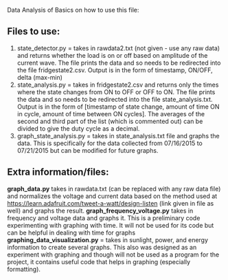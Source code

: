 Data Analysis of 
Basics on how to use this file:
## Files to use:
 1. state_detector.py = takes in rawdata2.txt (not given - use any raw data) and returns whether the load is on or off based on amplitude of the current wave. The file prints the data and so needs to be redirected into the file fridgestate2.csv. Output is in the form of timestamp, ON/OFF, delta (max-min)
 2. state_analysis.py = takes in fridgestate2.csv and returns only the times where the state changes from ON to OFF or OFF to ON. The file prints the data and so needs to be redirected into the file state_analysis.txt. Output is in the form of [timestamp of state change, amount of time ON in cycle, amount of time between ON cycles]. The averages of the second and third part of the list (which is commented out) can be divided to give the duty cycle as a decimal.
 3. graph_state_analysis.py = takes in state_analysis.txt file and graphs the data. This is specifically for the data collected from 07/16/2015 to 07/21/2015 but can be modified for future graphs. 

## Extra information/files:
__graph_data.py__ takes in rawdata.txt (can be replaced with any raw data file) and normalizes the voltage and current data based on the method used at https://learn.adafruit.com/tweet-a-watt/design-listen (link given in file as well) and graphs the result.
__graph_frequency_voltage.py__ takes in frequency and voltage data and graphs it. This is a preliminary code experimenting with graphing with time. It will not be used for its code but can be helpful in dealing with time for graphs
__graphing_data_visualization.py__ = takes in sunlight, power, and energy information to create several graphs. This also was designed as an experiment with graphing and though will not be used as a program for the project, it contains useful code that helps in graphing (especially formatting).

